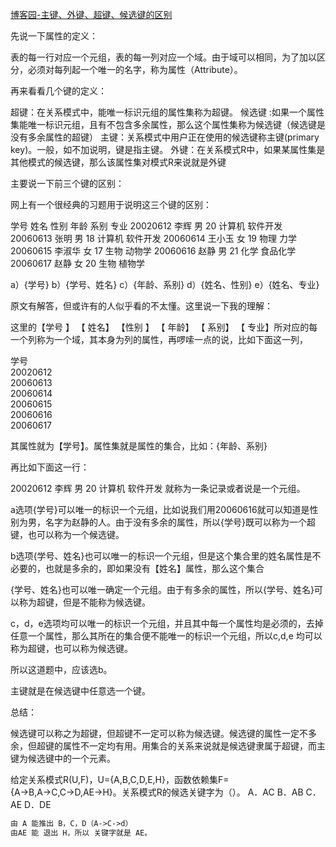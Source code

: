 [博客园-主键、外键、超键、候选键的区别](https://www.cnblogs.com/killerlegend/p/3351730.html)

先说一下属性的定义：

表的每一行对应一个元组，表的每一列对应一个域。由于域可以相同，为了加以区分，必须对每列起一个唯一的名字，称为属性（Attribute）。

再来看看几个键的定义：

超键：在关系模式中，能唯一标识元组的属性集称为超键。 
候选键 :如果一个属性集能唯一标识元组，且有不包含多余属性，那么这个属性集称为候选键（候选键是没有多余属性的超键） 
主键：关系模式中用户正在使用的候选键称主键(primary key)。一般，如不加说明，键是指主键。 
外键：在关系模式R中，如果某属性集是其他模式的候选键，那么该属性集对模式R来说就是外键

主要说一下前三个键的区别：

网上有一个很经典的习题用于说明这三个键的区别：

学号                姓名         性别           年龄         系别           专业 
20020612       李辉          男             20            计算机       软件开发 
20060613       张明          男             18             计算机      软件开发 
20060614       王小玉       女             19             物理         力学 
20060615       李淑华       女             17             生物         动物学 
20060616       赵静          男             21             化学         食品化学 
20060617       赵静          女             20             生物         植物学

a）{学号} 
b）{学号、姓名} 
c）{年龄、系别} 
d）{姓名、性别} 
e）{姓名、专业}

原文有解答，但或许有的人似乎看的不太懂。这里说一下我的理解：

这里的【学号 】              【 姓名】         【性别 】         【 年龄】        【 系别】          【 专业】所对应的每一个列称为一个域，其本身为列的属性，再啰嗦一点的说，比如下面这一列，

学号       
20020612   
20060613   
20060614   
20060615   
20060616   
20060617  

其属性就为【学号】。属性集就是属性的集合，比如：{年龄、系别}

再比如下面这一行：

20020612       李辉          男             20            计算机       软件开发 
就称为一条记录或者说是一个元组。

a选项{学号}可以唯一的标识一个元组，比如说我们用20060616就可以知道是性别为男，名字为赵静的人。由于没有多余的属性，所以{学号}既可以称为一个超键，也可以称为一个候选键。

b选项{学号、姓名}也可以唯一的标识一个元组，但是这个集合里的姓名属性是不必要的，也就是多余的，即如果没有【姓名】属性，那么这个集合

{学号、姓名}也可以唯一确定一个元组。由于有多余的属性，所以{学号、姓名}可以称为超键，但是不能称为候选键。

c，d，e选项均可以唯一的标识一个元组，并且其中每一个属性均是必须的，去掉任意一个属性，那么其所在的集合便不能唯一的标识一个元组，所以c,d,e 均可以称为超键，也可以称为候选键。

所以这道题中，应该选b。

主键就是在候选键中任意选一个键。

总结：

候选键可以称之为超键，但超键不一定可以称为候选键。候选键的属性一定不多余，但超键的属性不一定均有用。用集合的关系来说就是候选键隶属于超键，而主键为候选键中的一个元素。

给定关系模式R(U,F)，U={A,B,C,D,E,H}，函数依赖集F={A→B,A→C,C→D,AE→H}。关系模式R的候选关键字为（）。
A．AC 
B．AB 
C．AE 
D．DE



```txt
由 A 能推出 B，C，D（A->C->d）
由AE 能 退出 H，所以 关键字就是 AE。
```